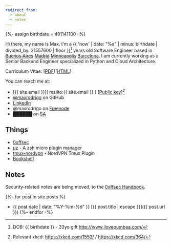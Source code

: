 ```yaml
---
redirect_from:
  - about
  - notes
---
```

{%- assign birthdate = 491141100 -%}

Hi there, my name is Max. I'm a {{ 'now' | date: "%s" | minus: birthdate | divided_by: 31557600 | floor }}[^birthdate] years old Software Engineer based in ~~[Buenos Aires]( https://www.google.com.ar/maps/place/Buenos+Aires/ )~~  ~~[Madrid]( https://www.google.com.ar/maps/place/Madrid/ )~~  ~~[Minneapolis]( https://www.google.com.ar/maps/place/Minneapolis/ )~~ [Barcelona]( https://www.google.com.ar/maps/place/Barcelona/ ).
I am currently working as a Senior Backend Engineer specialized in Python and Cloud Architecture.

Curriculum Vitae: [[PDF](/assets/pdf/Luis_Maximiliano_Rodrigo_Zubieta_Resume.pdf)][[HTML](resume.html)]

You can reach me at:
- [{{ site.email }}]( mailto:{{ site.email }} ) [[Public key]( gpg.html )][^xkcd]
- [@maxrodrigo]( https://github.com/maxrodrigo/ ) on GitHub
- [LinkedIn]( https://www.linkedin.com/in/maxrodrigo/ )
- @maxrodrigo on [Freenode]( http://www.freenode.net )
- ~~██████ on [SA](https://github.com/bibanon/bibanon/wiki/Something-Awful)~~

[^birthdate]: DOB: {{ birthdate }} - 33yo gift <http://www.ilovepumbaa.com/>
[^xkcd]: Relevant xkcd: <https://xkcd.com/1553/> / <https://xkcd.com/364/>

## Things

- [0xffsec](https://0xffsec.com)
- [μz](https://github.com/maxrodrigo/uz) -  A zsh micro plugin manager
- [tmux-nordvpn](https://github.com/maxrodrigo/tmux-nordvpn) - NordVPN Tmux Plugin
- [Bookshelf](bookshelf.md)

## Notes

Security-related notes are being moved, to the [0xffsec Handbook](https://0xffsec.com/handbook).

{%- for post in site.posts %}
- {{ post.date | date: "%Y-%m-%d" }} [{{ post.title | escape }}]({{ post.url }})
{%- endfor -%}
